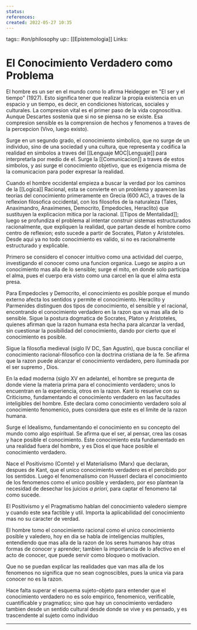 ```yaml
---
status:
references:
created: 2022-05-27 10:35
---
```

tags:: #on/philosophy 
up:: [[Epistemologia]]
Links: 
# El Conocimiento Verdadero como Problema
El hombre es un ser en el mundo como lo afirma Heidegger en "El ser y el tiempo" (1927). Esto significa tener que realizar la propia existencia en un espacio y un tiempo, es decir, en condiciones historicas, sociales y culturales. La compresion vital es el primer paso de la vida cognoscitiva. Aunque Descartes sostenia que si no se piensa no se existe. Esa compresion sensible es la comprension de hechos y fenomenos a traves de la percepcion (Vivo, luego existo).

Surge en un segundo grado, el conocimiento simbolico, que no surge de un individuo, sino de una sociedad y una cultura, que representa y codifica la realidad en simbolos a traves del [[Lenguaje MOC|Lenguaje]] para interpretarla por medio de el. Surge la [[Comunicacion]] a traves de estos simbolos, y asi surge el conocimiento objetivo, que es exigencia misma de la comunicacion para poder expresar la realidad.

Cuando el hombre occidental empieza a buscar la verdad por los caminos de la [[Logica]] Racional, esta se convierte en un problema y aparecen las teorias del conocimiento primeramente en Grecia (600 AC), a traves de la reflexion filosofica occidental, con los filosofos de la naturaleza (Tales, Anaximandro, Anaximenes, Democrito, Empedocles, Heraclito) que sustituyen la explicacion mitica por la racional. [[Tipos de Mentalidad]]; luego se profundiza el problema al intentar construir sistemas estructurados racionalmente, que expliquen la realidad, que partan desde el hombre como centro de reflexion; esto sucede a partir de Socrates, Platon y Aristoteles. Desde aqui ya no todo conocimiento es valido, si no es racionalmente estructurado y explicable.

Primero se considero el conocer intuitivo como una actividad del cuerpo, investigando el conocer como una funcion organica. Luego se aspiro a un conocimiento mas alla de lo sensible; surge el mito, en donde solo participa el alma, pues el cuerpo era visto como una carcel en la que el alma esta presa.

Para Empedocles y Democrito, el conocimiento es posible porque el mundo externo afecta los sentidos y permite el conocimiento. Heraclito y Parmenides distinguen dos tipos de conocimiento, el sensible y el racional, encontrando el conocimiento verdadero en la razon que va mas alla de lo sensible. Sigue la postura dogmatica de Socrates, Platon y Aristoteles, quienes afirman que la razon humana esta hecha para alcanzar la verdad, sin cuestionar la posibilidad del conocimiento, dando por cierto que el conocimiento es posible.

Sigue la filosofia medieval (siglo IV DC, San Agustin), que busca conciliar el conocimiento racional-filosofico con la doctrina cristiana de la fe. Se afirma que la razon puede alcanzar el conocimiento verdadero, pero iluminada por el ser supremo , Dios.

En la edad moderna (siglo XV en adelante), el hombre se pregunta de donde viene la materia prima para el conocimiento verdadero; unos lo encuentran en la experiencia, otros en la razon. Kant lo resuelve con su Criticismo, fundamentando el conocimiento verdadero en las facultades inteligibles del hombre. Este declara como conocimiento verdadero solo al conocimiento fenomenico, pues considera que este es el limite de la razon humana.

Surge el Idealismo, fundamentando el conocimiento en su concepto del mundo como algo espiritual. Se afirma que el ser, al pensar, crea las cosas y hace posible el conocimiento. Este conocimiento esta fundamentado en una realidad fuera del hombre, y es Dios el que hace posible el conocimiento verdadero.

Nace el Positivismo (Comte) y el Materialismo (Marx) que declaran, despues de Kant, que el unico conocimiento verdadero es el percibido por los sentidos. Luego el fenomenalismo con Husserl declara el conocimiento de los fenomenos como el unico posible y verdadero, por eso plantean la necesidad de desechar los juicios *a priori*, para captar el fenomeno tal como sucede.

El Positivismo y el Pragmatismo hablan del conocimiento valedero siempre y cuando este sea factible y util. Importa la aplicabilidad del conocimiento mas no su caracter de verdad.

El hombre tomo el conocimiento racional como el unico conocimiento posible y valedero, hoy en dia se habla de inteligencias multiples, entendiendo que mas alla de la razon de los seres humanos hay otras formas de conocer y aprender; tambien la importancia de lo afectivo en el acto de conocer, que puede servir como bloqueo o motivacion.

Que no se puedan explicar las realidades que van mas alla de los fenomenos no significa que no sean cognoscibles, pues la unica via para conocer no es la razon.

Hace falta superar el esquema sujeto-objeto para entender que el conocimiento verdadero no es solo empirico, fenomenico, verificable, cuantificable y pragmatico; sino que hay un conocimiento verdadero tambien desde un sentido cultural desde donde se vive y es pensado, y es trascendente al sujeto como individuo


___
